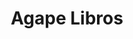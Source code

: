---
title: "Agape Libros"
url: /ciudad-autonoma-de-buenos-aires/agape-libros-avenida-san-martin/
shop: Bücher
---